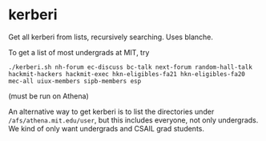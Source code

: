 # kerberi
Get all kerberi from lists, recursively searching. Uses blanche.

To get a list of most undergrads at MIT, try

```
./kerberi.sh nh-forum ec-discuss bc-talk next-forum random-hall-talk hackmit-hackers hackmit-exec hkn-eligibles-fa21 hkn-eligibles-fa20 mec-all uiux-members sipb-members esp
```

(must be run on Athena)

An alternative way to get kerberi is to list the directories under `/afs/athena.mit.edu/user`, but this includes everyone, not only undergrads. We kind of only want undergrads and CSAIL grad students.
